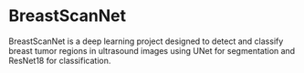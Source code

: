 # BreastScanNet
BreastScanNet is a deep learning project designed to detect and classify breast tumor regions in ultrasound images using UNet for segmentation and ResNet18 for classification.
